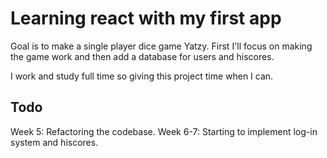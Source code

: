 # Learning react with my first app
Goal is to make a single player dice game Yatzy.
First I'll focus on making the game work and then add
a database for users and hiscores.

I work and study full time so giving this project time when I can.

## Todo

Week 5: Refactoring the codebase.
Week 6-7: Starting to implement log-in system and hiscores.